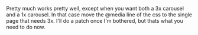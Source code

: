 Pretty much works pretty well, except when you want both a 3x carousel and a 1x carousel. In that case move the @media line of the css to the single page that needs 3x. I'll do a patch once I'm bothered, but thats what you need to do now.